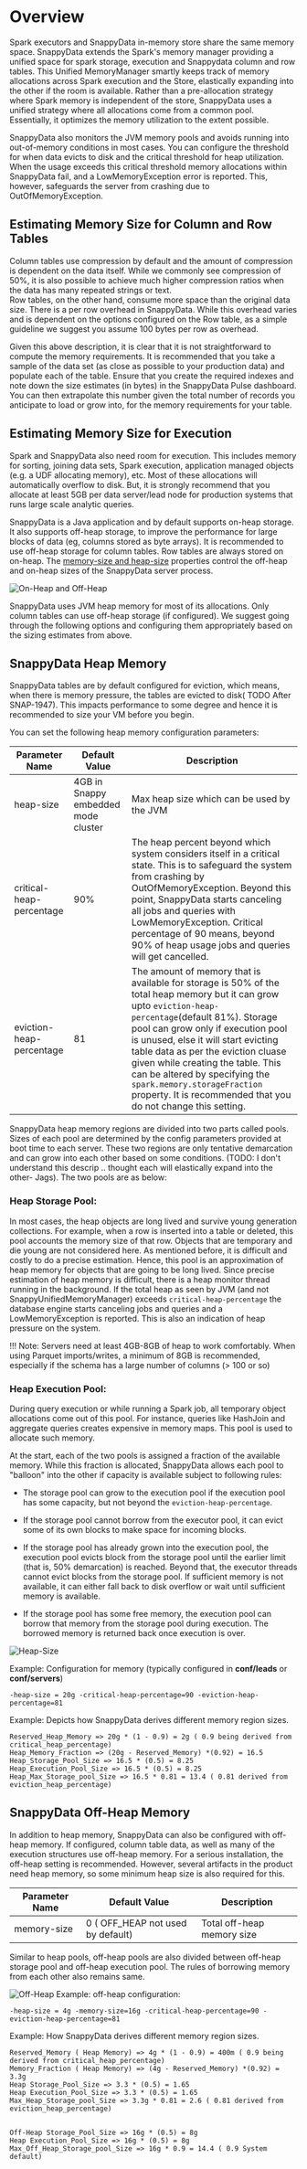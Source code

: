 # Overview
Spark executors and SnappyData in-memory store share the same memory space. SnappyData extends the Spark's memory manager providing a unified space for spark storage, execution and Snappydata column and row tables. This Unified MemoryManager smartly keeps track of memory allocations across Spark execution and the Store, elastically expanding into the other if the room is available. Rather than a pre-allocation strategy where Spark memory is independent of the store, SnappyData uses a unified strategy where all allocations come from a common pool. Essentially, it optimizes the memory utilization to the extent possible.

SnappyData also monitors the JVM memory pools and avoids running into out-of-memory conditions in most cases. You can configure the threshold for when data evicts to disk and the critical threshold for heap utilization. When the usage exceeds this critical threshold memory allocations within SnappyData fail, and a LowMemoryException error is reported. This, however, safeguards the server from crashing due to OutOfMemoryException.

## Estimating Memory Size for Column and Row Tables
Column tables use compression by default and the amount of compression is dependent on the data itself. While we commonly see compression of 50%, it is also possible to achieve much higher compression ratios when the data has many repeated strings or text.</br>
Row tables, on the other hand, consume more space than the original data size. There is a per row overhead in SnappyData. While this overhead varies and is dependent on the options configured on the Row table, as a simple guideline we suggest you assume 100 bytes per row as overhead.

Given this above description, it is clear that it is not straightforward to compute the memory requirements. It is recommended that you take a sample of the data set (as close as possible to your production data) and populate each of the table. Ensure that you create the required indexes and note down the size estimates (in bytes) in the SnappyData Pulse dashboard. You can then extrapolate this number given the total number of records you anticipate to load or grow into, for the memory requirements for your table.

## Estimating Memory Size for Execution
Spark and SnappyData also need room for execution. This includes memory for sorting, joining data sets, Spark execution, application managed objects (e.g. a UDF allocating memory), etc. Most of these allocations will automatically overflow to disk. But, it is strongly recommend that you allocate at least 5GB per data server/lead node for production systems that runs large scale analytic queries. 
<!-- (TODO: get more specific ??)-->

SnappyData is a Java application and by default supports on-heap storage. It also supports off-heap storage, to improve the performance for large blocks of data (eg, columns stored as byte arrays).
It is recommended to use off-heap storage for column tables. Row tables are always stored on on-heap. The [memory-size and heap-size](../configuring_cluster/property_description.md) properties control the off-heap and on-heap sizes of the SnappyData server process.

![On-Heap and Off-Heap](../Images/on-off-heap.png)

SnappyData uses JVM heap memory for most of its allocations. Only column tables can use off-heap storage (if configured). We suggest going through the following options and configuring them appropriately based on the sizing estimates from above. 

<a id="heap"></a>
## SnappyData Heap Memory

SnappyData tables are by default configured for eviction, which means, when there is memory pressure, the tables are evicted to disk( TODO After SNAP-1947). This impacts performance to some degree and hence it is recommended to size your VM before you begin.

<!-- Default values for sizing the VM <mark> Sumedh</mark>-->


You can set the following heap memory configuration parameters:

|Parameter Name |Default Value|Description|
|--------|--------|--------|
|heap-size|4GB in Snappy embedded mode cluster|Max heap size which can be used by the JVM|
|critical-heap-percentage|90%| The heap percent beyond which system considers itself in a critical state. This is to safeguard the system from crashing by OutOfMemoryException. Beyond this point, SnappyData starts canceling all jobs and queries with LowMemoryException.  Critical percentage of 90 means, beyond 90% of heap usage jobs and queries will get cancelled.|
|eviction-heap-percentage|81|The amount of memory that is available for storage is 50% of the total heap memory but it can grow upto `eviction-heap-percentage`(default 81%). Storage pool can grow only if execution pool is unused, else it will start evicting table data as per the eviction cluase given while creating the table. This can be altered by specifying the `spark.memory.storageFraction` property. It is recommended that you do not change this setting.|

SnappyData heap memory regions are divided into two parts called pools. Sizes of each pool are determined by the config parameters provided at boot time to each server. These two regions are only tentative demarcation and can grow into each other based on some conditions. (TODO: I don't understand this descrip .. thought each will elastically expand into the other- Jags).
The two pools are as below:

### Heap Storage Pool:
In most cases, the heap objects are long lived and survive young generation collections.
For example, when a row is inserted into a table or deleted, this pool accounts the memory size of that row. 
Objects that are temporary and die young are not considered here. As mentioned before, it is difficult and costly to do a precise estimation. Hence, this pool is an approximation of heap memory for objects that are going to be long lived.
Since precise estimation of heap memory is difficult, there is a heap monitor thread running in the background. If the total heap as seen by JVM (and not SnappyUnifiedMemoryManager) exceeds `critical-heap-percentage` the database engine starts canceling jobs and queries and a LowMemoryException is reported. This is also an indication of heap pressure on the system.

!!! Note:
	Servers need at least 4GB-8GB of heap to work comfortably. When using Parquet imports/writes, a minimum of 8GB is recommended, especially if the schema has a large number of columns (> 100 or so)

### Heap Execution Pool:
During query execution or while running a Spark job, all temporary object allocations come out of this pool. For instance, queries like HashJoin and aggregate queries creates expensive in memory maps. This pool is used to allocate such memory.

At the start, each of the two pools is assigned a fraction of the available memory. While this fraction is allocated, SnappyData allows each pool to "balloon" into the other if capacity is available subject to following rules:

* The storage pool can grow to the execution pool if the execution pool has some capacity, but not beyond the `eviction-heap-percentage`.

* If the storage pool cannot borrow from the executor pool, it can evict some of its own blocks to make space for incoming blocks.

* If the storage pool has already grown into the execution pool, the execution pool evicts block from the storage pool until the earlier limit (that is, 50% demarcation) is reached. Beyond that, the executor threads cannot evict blocks from the storage pool. If sufficient memory is not available, it can either fall back to disk overflow or wait until sufficient memory is available.

* If the storage pool has some free memory, the execution pool can borrow that memory from the storage pool during execution. The borrowed memory is returned back once execution is over. 

![Heap-Size](../Images/heap_size.png)

Example: Configuration for memory (typically configured in **conf/leads** or **conf/servers**) 
```
-heap-size = 20g -critical-heap-percentage=90 -eviction-heap-percentage=81
```

Example: Depicts how SnappyData derives different memory region sizes.

```
Reserved_Heap_Memory => 20g * (1 - 0.9) = 2g ( 0.9 being derived from critical_heap_percentage)
Heap_Memory_Fraction => (20g - Reserved_Memory) *(0.92) = 16.5
Heap_Storage_Pool_Size => 16.5 * (0.5) = 8.25
Heap_Execution_Pool_Size => 16.5 * (0.5) = 8.25
Heap_Max_Storage_pool_Size => 16.5 * 0.81 = 13.4 ( 0.81 derived from eviction_heap_percentage)
```

## SnappyData Off-Heap Memory 
In addition to heap memory, SnappyData can also be configured with off-heap memory. If configured, column table data, as well as many of the execution structures use off-heap memory. For a serious installation, the off-heap setting is recommended. However, several artifacts in the product need heap memory, so some minimum heap size is also required for this.

| Parameter Name | Default Value | Description	 |
|--------|--------|--------|
|memory-size|0 ( OFF_HEAP not used by default)	|Total off-heap memory size|

Similar to heap pools, off-heap pools are also divided between off-heap storage pool and off-heap execution pool. The rules of borrowing memory from each other also remains same.

![Off-Heap](../Images/off_heap_size.png)
Example: off-heap configuration: 

```
-heap-size = 4g -memory-size=16g -critical-heap-percentage=90 -eviction-heap-percentage=81
```

Example: How SnappyData derives different memory region sizes.

```
Reserved_Memory ( Heap Memory) => 4g * (1 - 0.9) = 400m ( 0.9 being derived from critical_heap_percentage)
Memory_Fraction ( Heap Memory) => (4g - Reserved_Memory) *(0.92) = 3.3g
Heap Storage_Pool_Size => 3.3 * (0.5) = 1.65
Heap Execution_Pool_Size => 3.3 * (0.5) = 1.65
Max_Heap_Storage_pool_Size => 3.3g * 0.81 = 2.6 ( 0.81 derived from eviction_heap_percentage)


Off-Heap Storage_Pool_Size => 16g * (0.5) = 8g
Heap Execution_Pool_Size => 16g * (0.5) = 8g
Max_Off_Heap_Storage_pool_Size => 16g * 0.9 = 14.4 ( 0.9 System default)
```